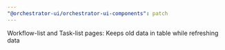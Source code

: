 ```yaml
---
"@orchestrator-ui/orchestrator-ui-components": patch
---
```


Workflow-list and Task-list pages: Keeps old data in table while refreshing data
